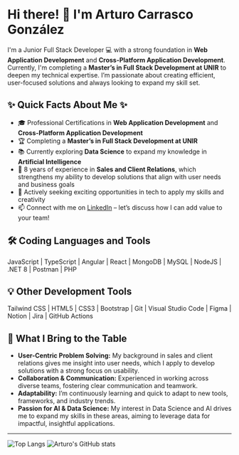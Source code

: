 # Hi there! 👋 I'm Arturo Carrasco González

I'm a Junior Full Stack Developer 💻 with a strong foundation in **Web Application Development** and **Cross-Platform Application Development**. Currently, I'm completing a **Master’s in Full Stack Development at UNIR** to deepen my technical expertise. I’m passionate about creating efficient, user-focused solutions and always looking to expand my skill set.

## ✨ Quick Facts About Me ✨
- 🎓 Professional Certifications in **Web Application Development** and **Cross-Platform Application Development**
- 🏆 Completing a **Master’s in Full Stack Development at UNIR**
- 📚 Currently exploring **Data Science** to expand my knowledge in **Artificial Intelligence**
- 💼 8 years of experience in **Sales and Client Relations**, which strengthens my ability to develop solutions that align with user needs and business goals
- 🔭 Actively seeking exciting opportunities in tech to apply my skills and creativity
- 📫 Connect with me on [LinkedIn](https://www.linkedin.com/in/arturo-carrasco-gonzález) – let’s discuss how I can add value to your team!

## 🛠️ Coding Languages and Tools
JavaScript | TypeScript | Angular | React | MongoDB | MySQL | NodeJS | .NET 8 | Postman | PHP

## 💡 Other Development Tools
Tailwind CSS | HTML5 | CSS3 | Bootstrap | Git | Visual Studio Code | Figma | Notion | Jira | GitHub Actions

## 🌟 What I Bring to the Table
- **User-Centric Problem Solving:** My background in sales and client relations gives me insight into user needs, which I apply to develop solutions with a strong focus on usability.
- **Collaboration & Communication:** Experienced in working across diverse teams, fostering clear communication and teamwork.
- **Adaptability:** I’m continuously learning and quick to adapt to new tools, frameworks, and industry trends.
- **Passion for AI & Data Science:** My interest in Data Science and AI drives me to expand my skills in these areas, aiming to leverage data for impactful, insightful applications.

---

![Top Langs](https://github-readme-stats.vercel.app/api/top-langs/?username=arturocg96&layout=compact)
![Arturo's GitHub stats](https://github-readme-stats.vercel.app/api?username=arturocg96&show_icons=true&theme=radical)
